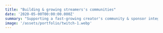 ```yaml
---
title: "Building & growing streamers's communities"
date: '2020-05-00T00:00:00.000Z'
summary: "Supporting a fast-growing creator's community & sponsor integration success"
image: '/assets/portfolio/twitch-1.webp'
---
```

